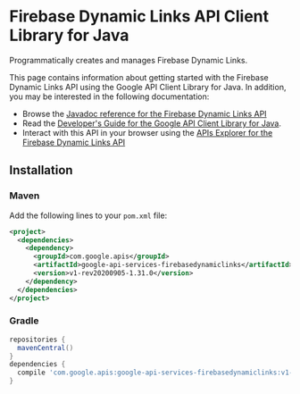 # Firebase Dynamic Links API Client Library for Java

Programmatically creates and manages Firebase Dynamic Links.

This page contains information about getting started with the Firebase Dynamic Links API
using the Google API Client Library for Java. In addition, you may be interested
in the following documentation:

* Browse the [Javadoc reference for the Firebase Dynamic Links API][javadoc]
* Read the [Developer's Guide for the Google API Client Library for Java][google-api-client].
* Interact with this API in your browser using the [APIs Explorer for the Firebase Dynamic Links API][api-explorer]

## Installation

### Maven

Add the following lines to your `pom.xml` file:

```xml
<project>
  <dependencies>
    <dependency>
      <groupId>com.google.apis</groupId>
      <artifactId>google-api-services-firebasedynamiclinks</artifactId>
      <version>v1-rev20200905-1.31.0</version>
    </dependency>
  </dependencies>
</project>
```

### Gradle

```gradle
repositories {
  mavenCentral()
}
dependencies {
  compile 'com.google.apis:google-api-services-firebasedynamiclinks:v1-rev20200905-1.31.0'
}
```

[javadoc]: https://googleapis.dev/java/google-api-services-firebasedynamiclinks/latest/index.html
[google-api-client]: https://github.com/googleapis/google-api-java-client/
[api-explorer]: https://developers.google.com/apis-explorer/#p/firebasedynamiclinks/v1/

